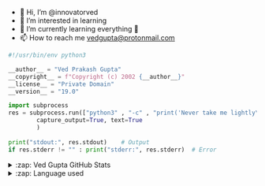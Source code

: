- 👋 Hi, I’m @innovatorved
- 👀 I’m interested in learning
- 🌱 I’m currently learning everything 🤣
- 📫 How to reach me vedgupta@protonmail.com

```python
#!/usr/bin/env python3

__author__ = "Ved Prakash Gupta"
__copyright__ = f"Copyright (c) 2002 {__author__}"
__license__ = "Private Domain"
__version__ = "19.0"

import subprocess
res = subprocess.run(["python3" , "-c" , "print('Never take me lightly\nI am Coming')"],
		capture_output=True, text=True
		)
        
print("stdout:", res.stdout)	# Output
if res.stderr != "" : print("stderr:", res.stderr)	# Error

```
<details>
	
  <summary>:zap: Ved Gupta GitHub Stats</summary>
	
  <img align="right" alt="innovatorved GitHub Stats" src="https://github-readme-stats.vercel.app/api?username=innovatorved&show_icons=true&theme=cobalt&hide_border=true" />
</details>

<details>

  <summary>:zap: Language used</summary>
  <br>	
  <img align="left" alt="innovatorved" src="https://github-readme-stats.vercel.app/api/top-langs/?username=innovatorved&layout=compact&theme=cobalt&hide_border=true" />
</details>

[twitter]: https://twitter.com/innovatorved
[youtube]: https://youtube.com/innovatorved
[instagram]: https://instagram.com/innovatorved
[linkedin]: https://linkedin.com/in/innovatorved
